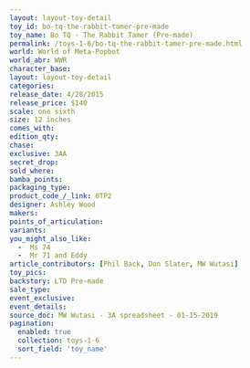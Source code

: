 ```yaml
---
layout: layout-toy-detail 
toy_id: bo-tq-the-rabbit-tamer-pre-made
toy_name: Bo TQ - The Rabbit Tamer (Pre-made)
permalink: /toys-1-6/bo-tq-the-rabbit-tamer-pre-made.html
world: World of Meta-Popbot
world_abr: WWR
character_base: 
layout: layout-toy-detail
categories: 
release_date: 4/28/2015
release_price: $140 
scale: one sixth
size: 12 inches
comes_with: 
edition_qty: 
chase: 
exclusive: 3AA
secret_drop: 
sold_where: 
bamba_points: 
packaging_type: 
product_code_/_link: 0TP2
designer: Ashley Wood
makers: 
points_of_articulation: 
variants: 
you_might_also_like: 
  -  Ms 74
  -  Mr 71 and Eddy
article_contributors: [Phil Back, Don Slater, MW Wutasi]
toy_pics: 
backstory: LTD Pre-made
sale_type: 
event_exclusive: 
event_details: 
source_doc: MW Wutasi - 3A spreadsheet - 01-15-2019
pagination: 
  enabled: true
  collection: toys-1-6
  sort_field: 'toy_name'
---
```

